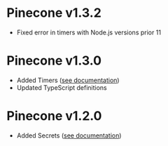# Pinecone v1.3.2

* Fixed error in timers with Node.js versions prior 11

# Pinecone v1.3.0

* Added Timers ([see documentation](https://github.com/LorenzoVernazza/Pinecone/blob/master/README.md#timers))
* Updated TypeScript definitions

# Pinecone v1.2.0

* Added Secrets ([see documentation](https://github.com/LorenzoVernazza/Pinecone/blob/master/README.md#secrets))